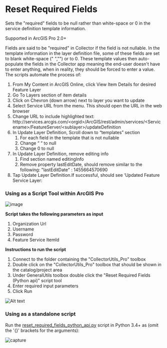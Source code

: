 # Reset Required Fields
Sets the "required" fields to be null rather than white-space or 0 in the service definition template information.

Supported in ArcGIS Pro 2.0+

Fields are said to be "required" in Collector if the field is not nullable. In the template information in the layer definition file, some of these fields are set to blank white-space (" ","") or to 0. These template values then auto-populate the fields in the Collector app meaning the end-user doesn't have to enter anything, when in reality, they should be forced to enter a value. The scripts automate the process of:

1. From My Content in ArcGIS Online, click View Item Details for desired Feature Layer
2. Go To Layers section of item details
3. Click on Chevron (down arrow) next to layer you want to update
4. Select Service URL from the menu. This should open the URL in the web browser
5. Change URL to include highlighted text: http\://services.arcgis.com/\<orgid\>/ArcGIS/rest/admin/services/\<Servicename\>/FeatureServer/\<sublayer\>/updateDefinition
6. In Update Layer Definition, Scroll down to “templates” section
    1. For each field in the template that is not nullable
    2. Change “ “ to null
    3. Change 0 to null
7. In Update Layer Definition, remove editing info
    1. Find section named editingInfo
    2. Remove property lastEditDate, should remove similar to the following: "lastEditDate" : 1455664570690
8. Tap Update Layer Definition.If successful, should see ‘Updated Feature Service Layer:

### Using as a Script Tool within ArcGIS Pro

![image](https://user-images.githubusercontent.com/26557666/38632020-4d8b5f12-3d70-11e8-8b6a-2ad4c18fd7f9.png)


**Script takes the following parameters as input**
1. Organization Url 
2. Username 
3. Password
4. Feature Service ItemId

**Instructions to run the script**
1. Connect to the folder containing the "CollectorUtils_Pro" toolbox
2. Double click on the "CollectorUtils_Pro" toolbox that should be shown in the catalog/project area
3. Under GeneralUtils toolbox double click the "Reset Required Fields (Python api)" script tool
4. Enter required input parameters    
5. Click Run

![Alt text](/images/ResetRequiredFields_interface.JPG "Interface")

### Using as a standalone script
Run the [reset_required_fields_python_api.py](scripts/reset_required_fields_python_api.py) script in Python 3.4+ as (omit the '{}' brackets for the arguments):

![capture](https://user-images.githubusercontent.com/24723464/38956897-d9a2efae-430d-11e8-8a82-3505089164bc.PNG)


